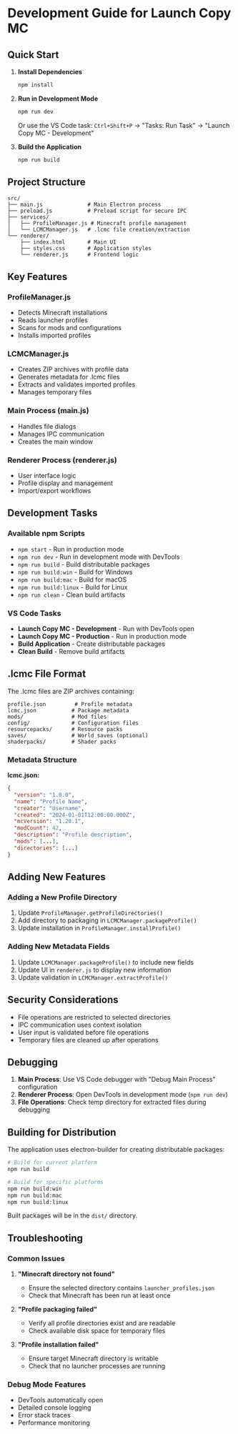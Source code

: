 # Development Guide for Launch Copy MC

## Quick Start

1. **Install Dependencies**
   ```bash
   npm install
   ```

2. **Run in Development Mode**
   ```bash
   npm run dev
   ```
   Or use the VS Code task: `Ctrl+Shift+P` → "Tasks: Run Task" → "Launch Copy MC - Development"

3. **Build the Application**
   ```bash
   npm run build
   ```

## Project Structure

```
src/
├── main.js              # Main Electron process
├── preload.js           # Preload script for secure IPC
├── services/
│   ├── ProfileManager.js # Minecraft profile management
│   └── LCMCManager.js   # .lcmc file creation/extraction
└── renderer/
    ├── index.html       # Main UI
    ├── styles.css       # Application styles
    └── renderer.js      # Frontend logic
```

## Key Features

### ProfileManager.js
- Detects Minecraft installations
- Reads launcher profiles
- Scans for mods and configurations
- Installs imported profiles

### LCMCManager.js
- Creates ZIP archives with profile data
- Generates metadata for .lcmc files
- Extracts and validates imported profiles
- Manages temporary files

### Main Process (main.js)
- Handles file dialogs
- Manages IPC communication
- Creates the main window

### Renderer Process (renderer.js)
- User interface logic
- Profile display and management
- Import/export workflows

## Development Tasks

### Available npm Scripts
- `npm start` - Run in production mode
- `npm run dev` - Run in development mode with DevTools
- `npm run build` - Build distributable packages
- `npm run build:win` - Build for Windows
- `npm run build:mac` - Build for macOS
- `npm run build:linux` - Build for Linux
- `npm run clean` - Clean build artifacts

### VS Code Tasks
- **Launch Copy MC - Development** - Run with DevTools open
- **Launch Copy MC - Production** - Run in production mode
- **Build Application** - Create distributable packages
- **Clean Build** - Remove build artifacts

## .lcmc File Format

The .lcmc files are ZIP archives containing:

```
profile.json         # Profile metadata
lcmc.json           # Package metadata
mods/               # Mod files
config/             # Configuration files
resourcepacks/      # Resource packs
saves/              # World saves (optional)
shaderpacks/        # Shader packs
```

### Metadata Structure

**lcmc.json:**
```json
{
  "version": "1.0.0",
  "name": "Profile Name",
  "creator": "Username",
  "created": "2024-01-01T12:00:00.000Z",
  "mcVersion": "1.20.1",
  "modCount": 42,
  "description": "Profile description",
  "mods": [...],
  "directories": [...]
}
```

## Adding New Features

### Adding a New Profile Directory
1. Update `ProfileManager.getProfileDirectories()`
2. Add directory to packaging in `LCMCManager.packageProfile()`
3. Update installation in `ProfileManager.installProfile()`

### Adding New Metadata Fields
1. Update `LCMCManager.packageProfile()` to include new fields
2. Update UI in `renderer.js` to display new information
3. Update validation in `LCMCManager.extractProfile()`

## Security Considerations

- File operations are restricted to selected directories
- IPC communication uses context isolation
- User input is validated before file operations
- Temporary files are cleaned up after operations

## Debugging

1. **Main Process**: Use VS Code debugger with "Debug Main Process" configuration
2. **Renderer Process**: Open DevTools in development mode (`npm run dev`)
3. **File Operations**: Check temp directory for extracted files during debugging

## Building for Distribution

The application uses electron-builder for creating distributable packages:

```bash
# Build for current platform
npm run build

# Build for specific platforms
npm run build:win
npm run build:mac
npm run build:linux
```

Built packages will be in the `dist/` directory.

## Troubleshooting

### Common Issues

1. **"Minecraft directory not found"**
   - Ensure the selected directory contains `launcher_profiles.json`
   - Check that Minecraft has been run at least once

2. **"Profile packaging failed"**
   - Verify all profile directories exist and are readable
   - Check available disk space for temporary files

3. **"Profile installation failed"**
   - Ensure target Minecraft directory is writable
   - Check that no launcher processes are running

### Debug Mode Features

- DevTools automatically open
- Detailed console logging
- Error stack traces
- Performance monitoring
